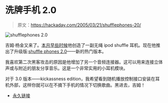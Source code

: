 # 洗牌手机 2.0

> 原文：<https://hackaday.com/2005/03/21/shufflephones-20/>

![shufflephones 2.0](img/e4e083c7439fc375bf478e908cae458a.png)

吉姆·杨金又来了。[本月早些时候](http://www.engadget.com/entry/1234000730036270/)他创造了一副无绳 ipod shuffle 耳机。现在他推出了升级版:[shuffle phones 2.0](http://homepage.mac.com/jimyounkin/PhotoAlbum19.html)——新的热门版本。

我喜欢第二次黑客攻击的原因是他增加了另一个音频连接器。这可以用来连接立体声或与附近的朋友分享音乐。这是一个非常实用的小耳机模块。

对于 3.0 版本——kickassness edition，我希望看到随机播放控制接口安装在耳机外部，这样你就可以在不摘下手机的情况下切换歌曲。黑进去，吉姆！

*   [永久链接](http://homepage.mac.com/jimyounkin/PhotoAlbum19.html)